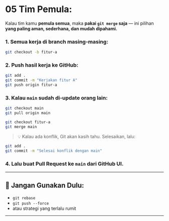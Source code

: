 # 05 Tim Pemula:


Kalau tim kamu **pemula semua**, maka **pakai `git merge` saja** — ini pilihan **yang paling aman, sederhana, dan mudah dipahami.**


### 1. Semua kerja di branch masing-masing:

```bash
git checkout -b fitur-a
```

### 2. Push hasil kerja ke GitHub:

```bash
git add .
git commit -m "Kerjakan fitur A"
git push origin fitur-a
```

### 3. Kalau `main` sudah di-update orang lain:

```bash
git checkout main
git pull origin main

git checkout fitur-a
git merge main
```

> 💡 Kalau ada konflik, Git akan kasih tahu. Selesaikan, lalu:

```bash
git add .
git commit -m "Selesai konflik dengan main"
```

### 4. Lalu buat Pull Request ke `main` dari GitHub UI.

---

## 🛑 Jangan Gunakan Dulu:

* `git rebase`
* `git push --force`
* atau strategi yang terlalu rumit

---